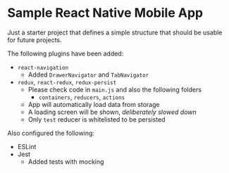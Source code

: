 Sample React Native Mobile App
==============================

Just a starter project that defines a simple structure that should be usable for future projects.

The following plugins have been added:

 * `react-navigation`
	 * Added `DrawerNavigator` and `TabNavigator`
 * `redux`, `react-redux`, `redux-persist`
	 * Please check code in `main.js` and also the following folders
		 * `containers`, `reducers`, `actions`
	 * App will automatically load data from storage
	 * A loading screen will be shown, _deliberately slowed down_
	 * Only `test` reducer is whitelisted to be persisted

Also configured the following:

 * ESLint
 * Jest
	 * Added tests with mocking
